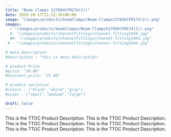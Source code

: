 ```yaml
---
title: "Beam Clamps S2785H(FM174(2))"
date: 2019-10-17T11:22:16+06:00
image: "/images/products/beamClamps/Beam-ClampsS2785H(FM174(2)).png"
images: 
  - "/images/products/beamClamps/Beam-ClampsS2785H(FM174(2)).png"
  #- "/images/products/channelFittings/channel-fitting1044.jpg"
  ##- "/images/products/channelFittings/channel-fitting1044.jpg"
 # - "/images/products/channelFittings/channel-fitting1044.jpg"

# meta description
#description : "this is meta description"

# product Price
#price: "30.00"
#discount_price: "25.00"

# product variation
#colors : ["black","white","gray"]
#sizes : ["small","medium","large"]

draft: false
---
```


This is the TTOC Product Description. This is the TTOC Product Description. This is the TTOC Product Description. This is the TTOC Product Description. This is the TTOC Product Description. This is the TTOC Product Description. 